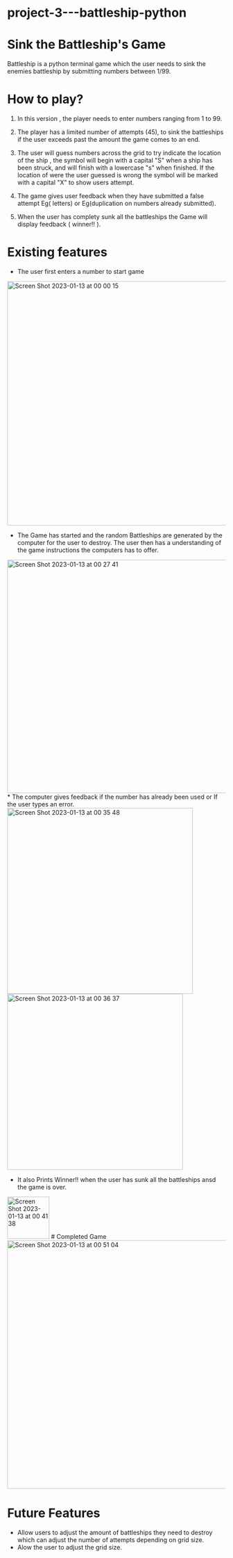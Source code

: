 # project-3---battleship-python

# Sink the Battleship's Game

Battleship is a python terminal game which the user needs to sink the enemies battleship by submitting numbers between 1/99.  
# How to play? 

1. In this version , the player needs to enter numbers ranging from 1 to 99.

2. The player has a limited number of attempts (45), to sink the battleships if the user exceeds past the amount the game comes to an end.

3. The user will guess numbers across the grid to try indicate the location of the ship , the symbol will begin with a capital "S" when a ship has been 
struck, and will finish with a lowercase "s" when finished. If the location of were the user guessed is wrong the symbol will be marked with a capital "X" to show users attempt.

4. The game gives user feedback when they have submitted a false attempt Eg( letters) or Eg(duplication on numbers already submitted).

5. When the user has complety sunk all the battleships the Game will display feedback ( winner!! ).

# Existing features
 * The user first enters a number to start game
<img width="562" alt="Screen Shot 2023-01-13 at 00 00 15" src="https://user-images.githubusercontent.com/111317260/212209654-7b1bfc04-0dde-4bc4-8328-85b9c98f6b00.png">

* The Game has started and the random Battleships are generated by the computer for the user to destroy. The user then has a understanding of the game instructions the computers has to offer.
<img width="537" alt="Screen Shot 2023-01-13 at 00 27 41" src="https://user-images.githubusercontent.com/111317260/212209729-cb779618-f8e0-4a8a-b86a-fcfc27bb4fe2.png">
* The computer gives feedback if the number has already been used or If the user types an error.
<img width="428" alt="Screen Shot 2023-01-13 at 00 35 48" src="https://user-images.githubusercontent.com/111317260/212210943-b55c3a2e-4093-4a95-a5b6-2e7271ccc389.png">
<img width="405" alt="Screen Shot 2023-01-13 at 00 36 37" src="https://user-images.githubusercontent.com/111317260/212210950-39f017c8-55d6-4692-8370-b4b3570e6ca7.png">

* It also  Prints Winner!! when the user has sunk all the battleships ansd the game is over.
<img width="97" alt="Screen Shot 2023-01-13 at 00 41 38" src="https://user-images.githubusercontent.com/111317260/212210962-fa84e143-bb2f-43d0-ac64-493148fc4bd9.png">
# Completed Game 
<img width="572" alt="Screen Shot 2023-01-13 at 00 51 04" src="https://user-images.githubusercontent.com/111317260/212212503-4d7cb9bd-b2e1-46d1-bb88-07dcccb815fb.png">




# Future Features
* Allow users to adjust the amount of battleships they need to destroy which can adjust the number of attempts depending on grid size. 
* Alow the user to adjust the grid size. 

